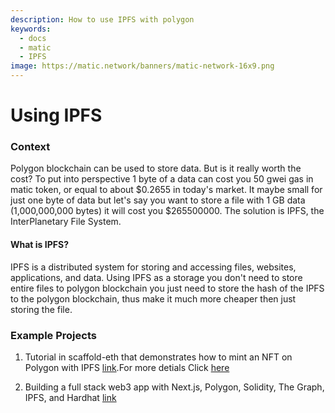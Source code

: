 ```yaml
---
description: How to use IPFS with polygon
keywords:
  - docs
  - matic
  - IPFS
image: https://matic.network/banners/matic-network-16x9.png 
---
```



# Using IPFS

### Context

Polygon blockchain can be used to store data. But is it really worth the cost? To put into perspective 1 byte of a data can cost you 50 gwei gas in matic token, or equal to about $0.2655 in today's market. It maybe small for just one byte of data but let's say you want to store a file with 1 GB data (1,000,000,000 bytes) it will cost you $265500000. The solution is IPFS, the InterPlanetary File System.&#x20;

#### What is IPFS?&#x20;

IPFS is a distributed system for storing and accessing files, websites, applications, and data. Using IPFS as a storage you don't need to store entire files to polygon blockchain you just need to store the hash of the IPFS to the polygon blockchain, thus make it much more cheaper then just storing the file.&#x20;

### Example Projects

 1)  Tutorial in scaffold-eth that demonstrates how to mint an NFT on Polygon with IPFS [link](https://github.com/primeshprimesh/firstSimpleNFTProject).For more detials Click [here](https://github.com/scaffold-eth/scaffold-eth/tree/matic)
 
 2) Building a full stack web3 app with Next.js, Polygon, Solidity, The Graph, IPFS, and Hardhat [link](https://dev.to/dabit3/the-complete-guide-to-full-stack-web3-development-4g74)

 
